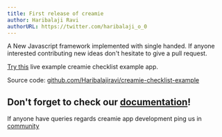 ```yaml
---
title: First release of creamie
author: Haribalaji Ravi
authorURL: https://twitter.com/haribalaji_o_0
---
```


A New Javascript framework implemented with single handed. If anyone interested contributing new ideas don't hesitate to give a pull request.

[Try this](https://creamie-checklist.herokuapp.com/) live example creamie checklist example app.

Source code: [github.com/Haribalajiravi/creamie-checklist-example](https://github.com/Haribalajiravi/creamie-checklist-example)

## Don't forget to check our [documentation](https://creamie.now.sh/docs/installation)!

If anyone have queries regards creamie app development ping us in [community](https://gitter.im/creamie-cli/community?utm_source=share-link&utm_medium=link&utm_campaign=share-link) 
